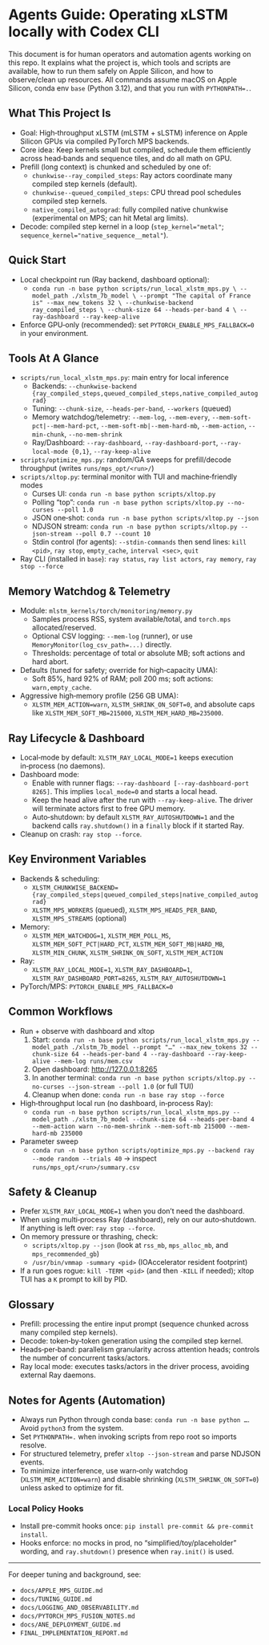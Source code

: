 # Agents Guide: Operating xLSTM locally with Codex CLI

This document is for human operators and automation agents working on this repo. It explains what the project is, which tools and scripts are available, how to run them safely on Apple Silicon, and how to observe/clean up resources. All commands assume macOS on Apple Silicon, conda env `base` (Python 3.12), and that you run with `PYTHONPATH=.`.

## What This Project Is
- Goal: High‑throughput xLSTM (mLSTM + sLSTM) inference on Apple Silicon GPUs via compiled PyTorch MPS backends.
- Core idea: Keep kernels small but compiled, schedule them efficiently across head‑bands and sequence tiles, and do all math on GPU.
- Prefill (long context) is chunked and scheduled by one of:
  - `chunkwise--ray_compiled_steps`: Ray actors coordinate many compiled step kernels (default).
  - `chunkwise--queued_compiled_steps`: CPU thread pool schedules compiled step kernels.
  - `native_compiled_autograd`: fully compiled native chunkwise (experimental on MPS; can hit Metal arg limits).
- Decode: compiled step kernel in a loop (`step_kernel="metal"`; `sequence_kernel="native_sequence__metal"`).

## Quick Start
- Local checkpoint run (Ray backend, dashboard optional):
  - `conda run -n base python scripts/run_local_xlstm_mps.py \
      --model_path ./xlstm_7b_model \
      --prompt "The capital of France is" --max_new_tokens 32 \
      --chunkwise-backend ray_compiled_steps \
      --chunk-size 64 --heads-per-band 4 \
      --ray-dashboard --ray-keep-alive`
- Enforce GPU‑only (recommended): set `PYTORCH_ENABLE_MPS_FALLBACK=0` in your environment.

## Tools At A Glance
- `scripts/run_local_xlstm_mps.py`: main entry for local inference
  - Backends: `--chunkwise-backend {ray_compiled_steps,queued_compiled_steps,native_compiled_autograd}`
  - Tuning: `--chunk-size`, `--heads-per-band`, `--workers` (queued)
  - Memory watchdog/telemetry: `--mem-log`, `--mem-every`, `--mem-soft-pct|--mem-hard-pct`, `--mem-soft-mb|--mem-hard-mb`, `--mem-action`, `--min-chunk`, `--no-mem-shrink`
  - Ray/Dashboard: `--ray-dashboard`, `--ray-dashboard-port`, `--ray-local-mode {0,1}`, `--ray-keep-alive`
- `scripts/optimize_mps.py`: random/GA sweeps for prefill/decode throughput (writes `runs/mps_opt/<run>/`)
- `scripts/xltop.py`: terminal monitor with TUI and machine‑friendly modes
  - Curses UI: `conda run -n base python scripts/xltop.py`
  - Polling “top”: `conda run -n base python scripts/xltop.py --no-curses --poll 1.0`
  - JSON one‑shot: `conda run -n base python scripts/xltop.py --json`
  - NDJSON stream: `conda run -n base python scripts/xltop.py --json-stream --poll 0.7 --count 10`
  - Stdin control (for agents): `--stdin-commands` then send lines: `kill <pid>`, `ray stop`, `empty_cache`, `interval <sec>`, `quit`
- Ray CLI (installed in `base`): `ray status`, `ray list actors`, `ray memory`, `ray stop --force`

## Memory Watchdog & Telemetry
- Module: `mlstm_kernels/torch/monitoring/memory.py`
  - Samples process RSS, system available/total, and `torch.mps` allocated/reserved.
  - Optional CSV logging: `--mem-log` (runner), or use `MemoryMonitor(log_csv_path=...)` directly.
  - Thresholds: percentage of total or absolute MB; soft actions and hard abort.
- Defaults (tuned for safety; override for high‑capacity UMA):
  - Soft 85%, hard 92% of RAM; poll 200 ms; soft actions: `warn,empty_cache`.
- Aggressive high‑memory profile (256 GB UMA):
  - `XLSTM_MEM_ACTION=warn`, `XLSTM_SHRINK_ON_SOFT=0`, and absolute caps like `XLSTM_MEM_SOFT_MB=215000`, `XLSTM_MEM_HARD_MB=235000`.

## Ray Lifecycle & Dashboard
- Local‑mode by default: `XLSTM_RAY_LOCAL_MODE=1` keeps execution in‑process (no daemons).
- Dashboard mode:
  - Enable with runner flags: `--ray-dashboard [--ray-dashboard-port 8265]`. This implies `local_mode=0` and starts a local head.
  - Keep the head alive after the run with `--ray-keep-alive`. The driver will terminate actors first to free GPU memory.
  - Auto‑shutdown: by default `XLSTM_RAY_AUTOSHUTDOWN=1` and the backend calls `ray.shutdown()` in a `finally` block if it started Ray.
- Cleanup on crash: `ray stop --force`.

## Key Environment Variables
- Backends & scheduling:
  - `XLSTM_CHUNKWISE_BACKEND={ray_compiled_steps|queued_compiled_steps|native_compiled_autograd}`
  - `XLSTM_MPS_WORKERS` (queued), `XLSTM_MPS_HEADS_PER_BAND`, `XLSTM_MPS_STREAMS` (optional)
- Memory:
  - `XLSTM_MEM_WATCHDOG=1`, `XLSTM_MEM_POLL_MS`, `XLSTM_MEM_SOFT_PCT|HARD_PCT`, `XLSTM_MEM_SOFT_MB|HARD_MB`, `XLSTM_MIN_CHUNK`, `XLSTM_SHRINK_ON_SOFT`, `XLSTM_MEM_ACTION`
- Ray:
  - `XLSTM_RAY_LOCAL_MODE=1`, `XLSTM_RAY_DASHBOARD=1`, `XLSTM_RAY_DASHBOARD_PORT=8265`, `XLSTM_RAY_AUTOSHUTDOWN=1`
- PyTorch/MPS: `PYTORCH_ENABLE_MPS_FALLBACK=0`

## Common Workflows
- Run + observe with dashboard and xltop
  1) Start: `conda run -n base python scripts/run_local_xlstm_mps.py --model_path ./xlstm_7b_model --prompt "…" --max_new_tokens 32 --chunk-size 64 --heads-per-band 4 --ray-dashboard --ray-keep-alive --mem-log runs/mem.csv`
  2) Open dashboard: http://127.0.0.1:8265
  3) In another terminal: `conda run -n base python scripts/xltop.py --no-curses --json-stream --poll 1.0` (or full TUI)
  4) Cleanup when done: `conda run -n base ray stop --force`
- High‑throughput local run (no dashboard, in‑process Ray):
  - `conda run -n base python scripts/run_local_xlstm_mps.py --model_path ./xlstm_7b_model --chunk-size 64 --heads-per-band 4 --mem-action warn --no-mem-shrink --mem-soft-mb 215000 --mem-hard-mb 235000`
- Parameter sweep
  - `conda run -n base python scripts/optimize_mps.py --backend ray --mode random --trials 40` → inspect `runs/mps_opt/<run>/summary.csv`

## Safety & Cleanup
- Prefer `XLSTM_RAY_LOCAL_MODE=1` when you don’t need the dashboard.
- When using multi‑process Ray (dashboard), rely on our auto‑shutdown. If anything is left over: `ray stop --force`.
- On memory pressure or thrashing, check:
  - `scripts/xltop.py --json` (look at `rss_mb`, `mps_alloc_mb`, and `mps_recommended_gb`)
  - `/usr/bin/vmmap -summary <pid>` (IOAccelerator resident footprint)
- If a run goes rogue: `kill -TERM <pid>` (and then `-KILL` if needed); xltop TUI has a `K` prompt to kill by PID.

## Glossary
- Prefill: processing the entire input prompt (sequence chunked across many compiled step kernels).
- Decode: token‑by‑token generation using the compiled step kernel.
- Heads‑per‑band: parallelism granularity across attention heads; controls the number of concurrent tasks/actors.
- Ray local mode: executes tasks/actors in the driver process, avoiding external Ray daemons.

## Notes for Agents (Automation)
- Always run Python through conda base: `conda run -n base python …`. Avoid `python3` from the system.
- Set `PYTHONPATH=.` when invoking scripts from repo root so imports resolve.
- For structured telemetry, prefer `xltop --json-stream` and parse NDJSON events.
- To minimize interference, use warn‑only watchdog (`XLSTM_MEM_ACTION=warn`) and disable shrinking (`XLSTM_SHRINK_ON_SOFT=0`) unless asked to optimize for fit.

### Local Policy Hooks
- Install pre-commit hooks once: `pip install pre-commit && pre-commit install`.
- Hooks enforce: no mocks in prod, no “simplified/toy/placeholder” wording, and `ray.shutdown()` presence when `ray.init()` is used.

---
For deeper tuning and background, see:
- `docs/APPLE_MPS_GUIDE.md`
- `docs/TUNING_GUIDE.md`
- `docs/LOGGING_AND_OBSERVABILITY.md`
- `docs/PYTORCH_MPS_FUSION_NOTES.md`
- `docs/ANE_DEPLOYMENT_GUIDE.md`
- `FINAL_IMPLEMENTATION_REPORT.md`
